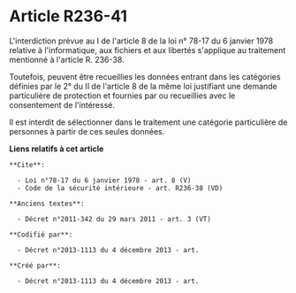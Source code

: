 # Article R236-41

L'interdiction prévue au I de l'article 8 de la loi n° 78-17 du 6 janvier 1978 relative à l'informatique, aux fichiers et aux
libertés s'applique au traitement mentionné à l'article R. 236-38. 

Toutefois, peuvent être recueillies les données entrant dans les catégories définies par le 2° du II de l'article 8 de la
même loi justifiant une demande particulière de protection et fournies par ou recueillies avec le consentement de
l'intéressé. 

Il est interdit de sélectionner dans le traitement une catégorie particulière de personnes à partir de ces seules données.

**Liens relatifs à cet article**

	**Cite**:

	  - Loi n°78-17 du 6 janvier 1978 - art. 8 (V)
	  - Code de la sécurité intérieure - art. R236-38 (VD)

	**Anciens textes**:

	  - Décret n°2011-342 du 29 mars 2011 - art. 3 (VT)

	**Codifié par**:

	  - Décret n°2013-1113 du 4 décembre 2013 - art.

	**Créé par**:

	  - Décret n°2013-1113 du 4 décembre 2013 - art.
